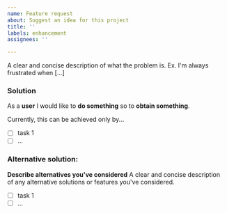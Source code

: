 ```yaml
---
name: Feature request
about: Suggest an idea for this project
title: ''
labels: enhancement
assignees: ''

---
```


A clear and concise description of what the problem is. Ex. I'm always frustrated when [...]

### Solution

As a **user** I would like to **do something** so to **obtain something**. 

Currently, this can be achieved only by...

- [ ] task 1
- [ ] ...

### Alternative solution:

**Describe alternatives you've considered**
A clear and concise description of any alternative solutions or features you've considered.

- [ ] task 1
- [ ] ...
